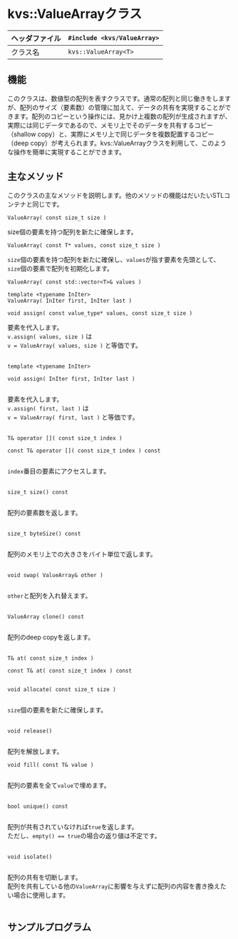 # kvs::ValueArrayクラス #

|ヘッダファイル|`#include <kvs/ValueArray>`|
|:--------------------|:--------------------------|
|クラス名|`kvs::ValueArray<T>`|

## 機能 ##
このクラスは、数値型の配列を表すクラスです。通常の配列と同じ働きをしますが、配列のサイズ（要素数）の管理に加えて、データの共有を実現することができます。配列のコピーという操作には、見かけ上複数の配列が生成されますが、実際には同じデータであるので、メモリ上でそのデータを共有するコピー（shallow copy）と、実際にメモリ上で同じデータを複数配置するコピー（deep copy）が考えられます。kvs::ValueArrayクラスを利用して、このような操作を簡単に実現することができます。

## 主なメソッド ##
このクラスの主なメソッドを説明します。他のメソッドの機能はだいたいSTLコンテナと同じです。

```
ValueArray( const size_t size )
```
size個の要素を持つ配列を新たに確保します。

```
ValueArray( const T* values, const size_t size )
```
`size`個の要素を持つ配列を新たに確保し、`values`が指す要素を先頭として、`size`個の要素で配列を初期化します。

```
ValueArray( const std::vector<T>& values )
```

```
template <typename InIter>
ValueArray( InIter first, InIter last )
```

```
void assign( const value_type* values, const size_t size )
```
要素を代入します。<br>
<code>v.assign( values, size )</code>
は<br>
<code>v = ValueArray( values, size )</code>
と等価です。<br>
<br>
<pre><code>template &lt;typename InIter&gt;<br>
void assign( InIter first, InIter last )<br>
</code></pre>
要素を代入します。<br>
<code>v.assign( first, last )</code>
は<br>
<code>v = ValueArray( first, last )</code>
と等価です。<br>
<br>
<pre><code>T&amp; operator []( const size_t index )<br>
const T&amp; operator []( const size_t index ) const<br>
</code></pre>
<code>index</code>番目の要素にアクセスします。<br>
<br>
<pre><code>size_t size() const<br>
</code></pre>
配列の要素数を返します。<br>
<br>
<pre><code>size_t byteSize() const<br>
</code></pre>
配列のメモリ上での大きさをバイト単位で返します。<br>
<br>
<pre><code>void swap( ValueArray&amp; other )<br>
</code></pre>
<code>other</code>と配列を入れ替えます。<br>
<br>
<pre><code>ValueArray clone() const<br>
</code></pre>
配列のdeep copyを返します。<br>
<br>
<pre><code>T&amp; at( const size_t index )<br>
const T&amp; at( const size_t index ) const<br>
</code></pre>

<pre><code>void allocate( const size_t size )<br>
</code></pre>
<code>size</code>個の要素を新たに確保します。<br>
<br>
<pre><code>void release()<br>
</code></pre>
配列を解放します。<br>

<pre><code>void fill( const T&amp; value )<br>
</code></pre>
配列の要素を全て<code>value</code>で埋めます。<br>
<br>
<pre><code>bool unique() const<br>
</code></pre>
配列が共有されていなければ<code>true</code>を返します。<br>
ただし、<code>empty() == true</code>の場合の返り値は不定です。<br>
<br>
<pre><code>void isolate()<br>
</code></pre>
配列の共有を切断します。<br>
配列を共有している他の<code>ValueArray</code>に影響を与えずに配列の内容を書き換えたい場合に使用します。<br>
<br>
<h2>サンプルプログラム</h2>